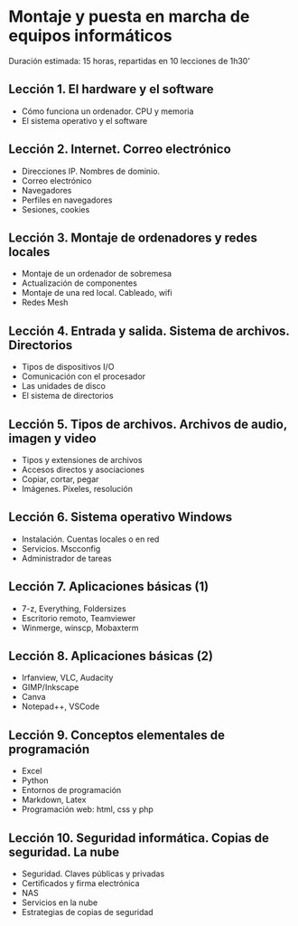 # Montaje y puesta en marcha de equipos informáticos

Duración estimada: 15 horas, repartidas en 10 lecciones de 1h30'

## Lección 1. El hardware y el software

* Cómo funciona un ordenador. CPU y memoria
* El sistema operativo y el software

## Lección 2. Internet. Correo electrónico

* Direcciones IP. Nombres de dominio. [](https://www.xataka.com/servicios/internet-explicada-cualquier-persona-pueda-entender-como-funciona-que-a-veces-parte-queda-ko-1?fbclid=IwAR1rCRhgdu4ZlHklwr17WvTakPoUqBjouL6ytOqpaYNfZJYYQvARt0TsbIU)
* Correo electrónico
* Navegadores
* Perfiles en navegadores
* Sesiones, cookies

## Lección 3. Montaje de ordenadores y redes locales

* Montaje de un ordenador de sobremesa
* Actualización de componentes
* Montaje de una red local. Cableado, wifi
* Redes Mesh

## Lección 4. Entrada y salida. Sistema de archivos. Directorios

* Tipos de dispositivos I/O
* Comunicación con el procesador
* Las unidades de disco
* El sistema de directorios

## Lección 5. Tipos de archivos. Archivos de audio, imagen y video

* Tipos y extensiones de archivos
* Accesos directos y asociaciones
* Copiar, cortar, pegar
* Imágenes. Píxeles, resolución


## Lección 6. Sistema operativo Windows

* Instalación. Cuentas locales o en red
* Servicios. Mscconfig
* Administrador de tareas

## Lección 7. Aplicaciones básicas (1)

* 7-z, Everything, Foldersizes
* Escritorio remoto, Teamviewer
* Winmerge, winscp, Mobaxterm

## Lección 8. Aplicaciones básicas (2)

* Irfanview, VLC, Audacity
* GIMP/Inkscape
* Canva
* Notepad++, VSCode

## Lección 9. Conceptos elementales de programación

* Excel
* Python
* Entornos de programación
* Markdown, Latex
* Programación web: html, css y php

## Lección 10. Seguridad informática. Copias de seguridad. La nube

* Seguridad. Claves públicas y privadas
* Certificados y firma electrónica
* NAS
* Servicios en la nube
* Estrategias de copias de seguridad
